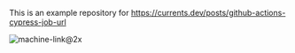 This is an example repository for https://currents.dev/posts/github-actions-cypress-job-url

![machine-link@2x](https://user-images.githubusercontent.com/1637928/211184254-acfd7dd2-5c95-414e-9dd4-e306f7deba3b.png)

